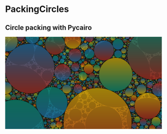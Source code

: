 # PackingCircles
## Circle packing with Pycairo

![Example of gradient circle packing](https://github.com/LewisDyer/PackingCircles/blob/master/outputs/desktop_gradient.png?raw=true)